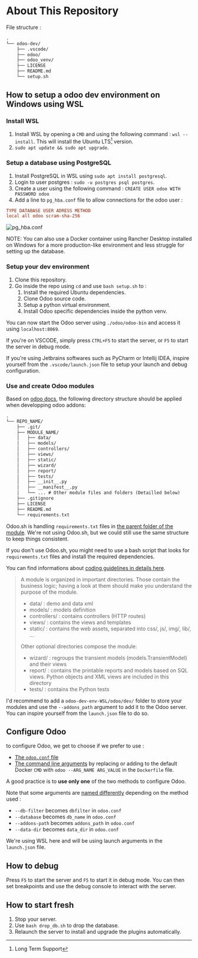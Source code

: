 # About This Repository

File structure :

```txt
.
└── odoo-dev/
    ├── .vscode/
    ├── odoo/
    ├── odoo_venv/
    ├── LICENSE
    ├── README.md
    └── setup.sh
```

## How to setup a odoo dev environment on Windows using WSL

### Install WSL

1. Install WSL by opening a `CMD` and using the following command : `wsl --install`. This will install the Ubuntu LTS[^1] version.
2. `sudo apt update && sudo apt upgrade`.

### Setup a database using PostgreSQL

1. Install PostgreSQL in WSL using `sudo apt install postgresql`.
2. Login to user postgres : `sudo -u postgres psql postgres`.
3. Create a user using the following command : `CREATE USER odoo WITH PASSWORD odoo`
4. Add a line to `pg_hba.conf` file to allow connections for the odoo user :

```conf
TYPE DATABASE USER ADRESS METHOD
local all odoo scram-sha-256
```

![pg_hba.conf](https://github.com/mathisgauthey/odoo-dev-env-WSL/assets/46576952/951ce90e-6306-437c-8a82-7d1168c9225a)

NOTE: You can also use a Docker container using Rancher Desktop installed on Windows for a more production-like environment and less struggle for setting up the database.

### Setup your dev environment

1. Clone this repository.
2. Go inside the repo using `cd` and use `bash setup.sh` to :
   1. Install the required Ubuntu dependencies.
   2. Clone Odoo source code.
   3. Setup a python virtual environment.
   4. Install Odoo specific dependencies inside the python venv.

You can now start the Odoo server using `./odoo/odoo-bin` and access it using `localhost:8069`.

If you're on VSCODE, simply press `CTRL+F5` to start the server, or `F5` to start the server in debug mode.

If you're using Jetbrains softwares such as PyCharm or Intellij IDEA, inspire yourself from the `.vscode/launch.json` file to setup your launch and debug configuration.

### Use and create Odoo modules

Based on [odoo docs](https://www.odoo.com/documentation/17.0/developer/tutorials/getting_started/01_architecture.html#module-structure), the following directory structure should be applied when developping odoo addons:

```txt
.
└── REPO_NAME/
    ├── .git/
    ├── MODULE_NAME/
    │   ├── data/
    │   ├── models/
    │   ├── controllers/
    │   ├── views/
    │   ├── static/
    │   ├── wizard/
    │   ├── report/
    │   ├── tests/
    │   ├── __init__.py
    │   ├── __manifest__.py
    │   └── ... # Other module files and folders (Detailled below)
    ├── .gitignore
    ├── LICENSE
    ├── README.md
    └── requirements.txt
```

Odoo.sh is handling `requirements.txt` files in [the parent folder of the module](https://www.odoo.com/documentation/17.0/administration/odoo_sh/advanced/containers.html#overview). We're not using Odoo.sh, but we could still use the same structure to keep things consistent.

If you don't use Odoo.sh, you might need to use a bash script that looks for `requirements.txt` files and install the required dependencies.

You can find informations about [coding guidelines in details here](https://www.odoo.com/documentation/17.0/contributing/development/coding_guidelines.html).

> A module is organized in important directories. Those contain the business logic; having a look at them should make you understand the purpose of the module.
>
> - data/ : demo and data xml
> - models/ : models definition
> - controllers/ : contains controllers (HTTP routes)
> - views/ : contains the views and templates
> - static/ : contains the web assets, separated into css/, js/, img/, lib/, …
>
> Other optional directories compose the module:
>
> - wizard/ : regroups the transient models (models.TransientModel) and their views
> - report/ : contains the printable reports and models based on SQL views. Python objects and XML views are included in this directory
> - tests/ : contains the Python tests

I'd recommend to add a `odoo-dev-env-WSL/odoo/dev/` folder to store your modules and use the `--addons_path` argument to add it to the Odoo server. You can inspire yourself from the `launch.json` file to do so.

## Configure Odoo

to configure Odoo, we get to choose if we prefer to use :

- [The `odoo.conf` file](https://www.odoo.com/documentation/17.0/administration/install/deploy.html)
- [The command line arguments](https://www.odoo.com/documentation/17.0/developer/reference/cli.html#cmdoption-odoo-bin-d) by replacing or adding to the default Docker `CMD` with `odoo --ARG_NAME ARG_VALUE` in the `Dockerfile` file.

A good practice is to **use only one** of the two methods to configure Odoo.

Note that some arguments are [named differently](https://www.odoo.com/documentation/17.0/developer/reference/cli.html#configuration-file) depending on the method used :

- `--db-filter` becomes `dbfilter` in `odoo.conf`
- `--database` becomes `db_name` in `odoo.conf`
- `--addons-path` becomes `addons_path` in `odoo.conf`
- `--data-dir` becomes `data_dir` in `odoo.conf`

We're using WSL here and will be using launch arguments in the `launch.json` file.

## How to debug

Press `F5` to start the server and `F5` to start it in debug mode. You can then set breakpoints and use the debug console to interact with the server.

## How to start fresh

1. Stop your server.
2. Use `bash drop_db.sh` to drop the database.
3. Relaunch the server to install and upgrade the plugins automatically.

[^1]: Long Term Support
